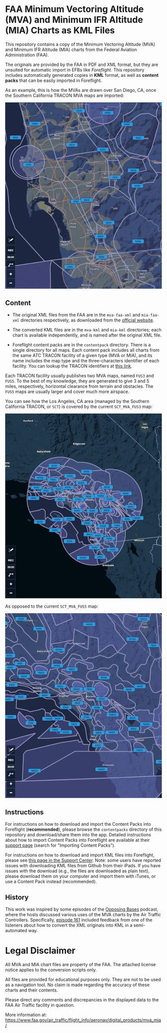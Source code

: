 # FAA Minimum Vectoring Altitude (MVA) and Minimum IFR Altitude (MIA) Charts as KML Files

This repository contains a copy of the Minimum Vectoring Altitude
(MVA) and Minimum IFR Altitude (MIA) charts from the Federal Aviation
Administration (FAA).

The originals are provided by the FAA in PDF and XML format, but they
are unsuited for automatic import in EFBs like *Foreflight*. This
repository includes automatically generated copies in **KML** format,
as well as **content packs** that can be easily imported in
Foreflight.

As an example, this is how the MVAs are drawn over San Diego, CA, once
the Southern California TRACON MVA maps are imported:

<p align="center">
  <img width="600" src="docs/img/san_diego.png" />
</p>

## Content

* The original XML files from the FAA are in the `mva-faa-xml` and
  `mia-faa-xml` directories respectively, as downloaded from the
  [official
  website](https://www.faa.gov/air_traffic/flight_info/aeronav/digital_products/mva_mia/).

* The converted KML files are in the `mva-kml` and `mia-kml`
  directories; each chart is available independently, and is named
  after the original XML file.

* Foreflight content packs are in the `contentpack` directory. There
  is a single directory for all maps. Each content pack includes all
  charts from the same ATC TRACON facility of a given type (MVA or
  MIA), and its name includes the map type and the three-characters
  identifier of each facility. You can lookup the TRACON identifiers
  at [this
  link](https://www.faa.gov/about/office_org/headquarters_offices/ato/service_units/air_traffic_services/tracon/).

Each TRACON facility usually publishes two MVA maps, named `FUS3` and
`FUS5`. To the best of my knowledge, they are generated to give 3 and
5 miles, respectively, horizontal clearance from terrain and
obstacles. The `FUS5` maps are usually larger and cover much more
airspace.

You can see how the Los Angeles, CA area (managed by the Southern
California TRACON, or `SCT`) is covered by the current `SCT_MVA_FUS3`
map:

<p align="center">
  <img width="600" src="docs/img/SCT3.png" />
</p>

As opposed to the current `SCT_MVA_FUS5` map:

<p align="center">
  <img width="600" src="docs/img/SCT5.png" />
</p>

## Instructions

For instructions on how to download and import the Content Packs into
Foreflight (**recommended**), please browse the `contentpacks`
directory of this repository and download/share them into the
app. Detailed instructions about how to import Content Packs into
Foreflight are available at their [support
page](https://www.foreflight.com/support/content-packs/) (search for
"Importing Content Packs").

For instructions on how to download and import KML files into
Foreflight, please see [this page in the Support
Center](https://foreflight.com/support/support-center/category/about-foreflight-mobile/360000219488). Note:
some users have reported issues with downloading KML files from Github
from their iPads. If you have issues with the download (e.g., the
files are downloaded as plain text), please download them on your
computer and import them with iTunes, or use a Content Pack instead
(recommended).

## History

This work was inspired by some episodes of the [Opposing
Bases](https://www.opposingbases.com/) podcast, where the hosts
discussed various uses of the MVA charts by the Air Traffic
Controllers. Specifically, [episode
161](https://www.opposingbases.com/ob161-heading-shmeading/) included
feedback from one of the listeners about how to convert the XML
originals into KML in a semi-automated way.

# Legal Disclaimer

All MVA and MIA chart files are property of the FAA. The attached
license notice applies to the conversion scripts only.

All files are provided for educational purposes only. They are not to
be used as a navigation tool. No claim is made regarding the accuracy
of these charts and their contents.

Please direct any comments and discrepancies in the displayed data to
the FAA Air Traffic facility in question.

More information at:
<https://www.faa.gov/air_traffic/flight_info/aeronav/digital_products/mva_mia/>
